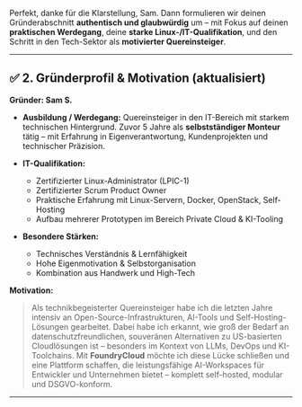 Perfekt, danke für die Klarstellung, Sam. Dann formulieren wir deinen Gründerabschnitt **authentisch und glaubwürdig** um – mit Fokus auf deinen **praktischen Werdegang**, deine **starke Linux-/IT-Qualifikation**, und den Schritt in den Tech-Sektor als **motivierter Quereinsteiger**.

---

## ✅ **2. Gründerprofil & Motivation (aktualisiert)**

**Gründer: Sam S.**

* **Ausbildung / Werdegang:**
  Quereinsteiger in den IT-Bereich mit starkem technischen Hintergrund.
  Zuvor 5 Jahre als **selbstständiger Monteur** tätig – mit Erfahrung in Eigenverantwortung, Kundenprojekten und technischer Präzision.

* **IT-Qualifikation:**

  * Zertifizierter Linux-Administrator (LPIC-1)
  * Zertifizierter Scrum Product Owner
  * Praktische Erfahrung mit Linux-Servern, Docker, OpenStack, Self-Hosting
  * Aufbau mehrerer Prototypen im Bereich Private Cloud & KI-Tooling

* **Besondere Stärken:**

  * Technisches Verständnis & Lernfähigkeit
  * Hohe Eigenmotivation & Selbstorganisation
  * Kombination aus Handwerk und High-Tech

**Motivation:**

> Als technikbegeisterter Quereinsteiger habe ich die letzten Jahre intensiv an Open-Source-Infrastrukturen, AI-Tools und Self-Hosting-Lösungen gearbeitet. Dabei habe ich erkannt, wie groß der Bedarf an datenschutzfreundlichen, souveränen Alternativen zu US-basierten Cloudlösungen ist – besonders im Kontext von LLMs, DevOps und KI-Toolchains.
> Mit **FoundryCloud** möchte ich diese Lücke schließen und eine Plattform schaffen, die leistungsfähige AI-Workspaces für Entwickler und Unternehmen bietet – komplett self-hosted, modular und DSGVO-konform.

---

